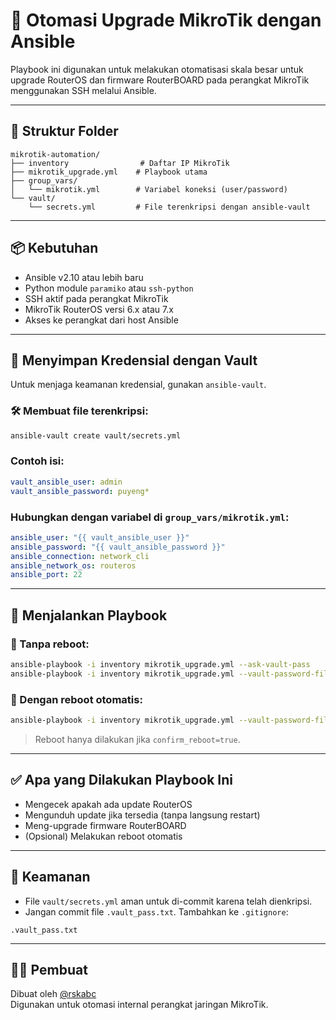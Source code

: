 # 🔧 Otomasi Upgrade MikroTik dengan Ansible

Playbook ini digunakan untuk melakukan otomatisasi skala besar untuk upgrade RouterOS dan firmware RouterBOARD pada perangkat MikroTik menggunakan SSH melalui Ansible.

---

## 📁 Struktur Folder

```
mikrotik-automation/
├── inventory                # Daftar IP MikroTik
├── mikrotik_upgrade.yml    # Playbook utama
├── group_vars/
│   └── mikrotik.yml        # Variabel koneksi (user/password)
└── vault/
    └── secrets.yml         # File terenkripsi dengan ansible-vault
```

---

## 📦 Kebutuhan

- Ansible v2.10 atau lebih baru
- Python module `paramiko` atau `ssh-python`
- SSH aktif pada perangkat MikroTik
- MikroTik RouterOS versi 6.x atau 7.x
- Akses ke perangkat dari host Ansible

---

## 🔐 Menyimpan Kredensial dengan Vault

Untuk menjaga keamanan kredensial, gunakan `ansible-vault`.

### 🛠️ Membuat file terenkripsi:
```bash
ansible-vault create vault/secrets.yml
```

### Contoh isi:
```yaml
vault_ansible_user: admin
vault_ansible_password: puyeng*
```

### Hubungkan dengan variabel di `group_vars/mikrotik.yml`:
```yaml
ansible_user: "{{ vault_ansible_user }}"
ansible_password: "{{ vault_ansible_password }}"
ansible_connection: network_cli
ansible_network_os: routeros
ansible_port: 22
```

---

## 🚀 Menjalankan Playbook

### 📌 Tanpa reboot:
```bash
ansible-playbook -i inventory mikrotik_upgrade.yml --ask-vault-pass
ansible-playbook -i inventory mikrotik_upgrade.yml --vault-password-file ~/.vault_pass.txt
```

### 📌 Dengan reboot otomatis:
```bash
ansible-playbook -i inventory mikrotik_upgrade.yml --vault-password-file ~/.vault_pass.txt -e "confirm_reboot=true"
```

> Reboot hanya dilakukan jika `confirm_reboot=true`.

---

## ✅ Apa yang Dilakukan Playbook Ini

- Mengecek apakah ada update RouterOS
- Mengunduh update jika tersedia (tanpa langsung restart)
- Meng-upgrade firmware RouterBOARD
- (Opsional) Melakukan reboot otomatis

---

## 🔐 Keamanan

- File `vault/secrets.yml` aman untuk di-commit karena telah dienkripsi.
- Jangan commit file `.vault_pass.txt`. Tambahkan ke `.gitignore`:

```
.vault_pass.txt
```

---

## 👨‍💻 Pembuat

Dibuat oleh [@rskabc](https://github.com/rskabc)  
Digunakan untuk otomasi internal perangkat jaringan MikroTik.